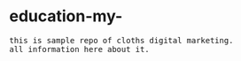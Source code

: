 # education-my-
<pre>
this is sample repo of cloths digital marketing.
all information here about it.
</pre>
